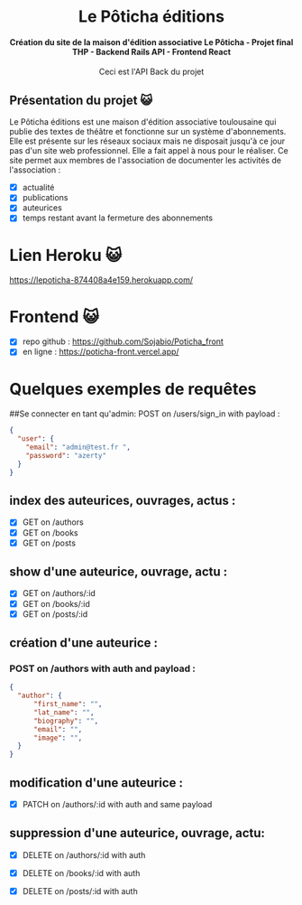 <h1 align="center">
Le Pôticha éditions<br>
</h1>
<h4 align="center">Création du site de la maison d'édition associative Le Pôticha - Projet final THP - Backend Rails API - Frontend React</h4>
<p align="center"> Ceci est l'API Back du projet </p>

## Présentation du projet 😺
Le Pôticha éditions est une maison d'édition associative toulousaine qui publie des textes de théâtre et fonctionne sur un système d'abonnements. Elle est présente sur les réseaux sociaux mais ne disposait jusqu'à ce jour pas d'un site web professionnel. Elle a fait appel à nous pour le réaliser. Ce site permet aux membres de l'association de documenter les activités de l'association :
- [x] actualité
- [x] publications
- [x] auteurices
- [x] temps restant avant la fermeture des abonnements

# Lien Heroku 😺
https://lepoticha-874408a4e159.herokuapp.com/

# Frontend 😺
- [x] repo github : https://github.com/Sojabio/Poticha_front
- [x] en ligne : https://poticha-front.vercel.app/

# Quelques exemples de requêtes 

##Se connecter en tant qu'admin: 
POST on /users/sign_in  with payload :
```json
{
  "user": {
    "email": "admin@test.fr ",
    "password": "azerty"
  }
}
```

## index des auteurices, ouvrages, actus : 

- [x] GET on /authors
- [x] GET on /books
- [x] GET on /posts

## show d'une auteurice, ouvrage, actu : 

- [x] GET on /authors/:id
- [x] GET on /books/:id
- [x] GET on /posts/:id 

## création d'une auteurice : 
### POST on /authors with auth and payload : 
```json
{
  "author": {
      "first_name": "",
      "lat_name": "",
      "biography": "",
      "email": "",
      "image": "",
  }
}
```

## modification d'une auteurice : 
- [x] PATCH on /authors/:id with auth and same payload 

## suppression d'une auteurice, ouvrage, actu: 
- [x] DELETE on /authors/:id with auth
- [x] DELETE on /books/:id with auth
- [x] DELETE on /posts/:id with auth





